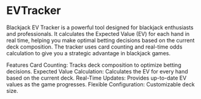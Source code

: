 # EVTracker
Blackjack EV Tracker is a powerful tool designed for blackjack enthusiasts and professionals. It calculates the Expected Value (EV) for each hand in real time, helping you make optimal betting decisions based on the current deck composition. The tracker uses card counting and real-time odds calculation to give you a strategic advantage in blackjack games.

Features
Card Counting: Tracks deck composition to optimize betting decisions.
Expected Value Calculation: Calculates the EV for every hand based on the current deck.
Real-Time Updates: Provides up-to-date EV values as the game progresses.
Flexible Configuration: Customizable deck size.
